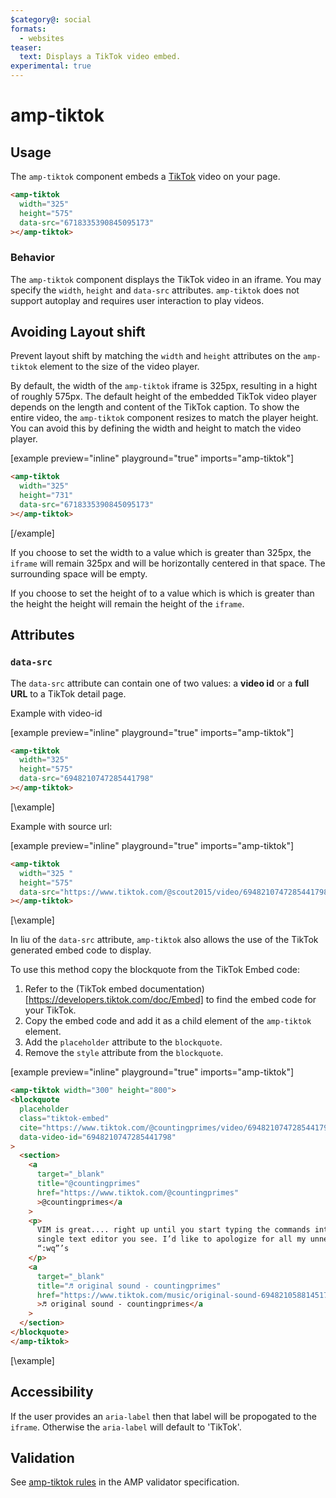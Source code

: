 ```yaml
---
$category@: social
formats:
  - websites
teaser:
  text: Displays a TikTok video embed.
experimental: true
---
```


<!---
Copyright 2021 The AMP HTML Authors. All Rights Reserved.

Licensed under the Apache License, Version 2.0 (the "License");
you may not use this file except in compliance with the License.
You may obtain a copy of the License at

      http://www.apache.org/licenses/LICENSE-2.0

Unless required by applicable law or agreed to in writing, software
distributed under the License is distributed on an "AS-IS" BASIS,
WITHOUT WARRANTIES OR CONDITIONS OF ANY KIND, either express or implied.
See the License for the specific language governing permissions and
limitations under the License.
-->

# amp-tiktok

## Usage

The `amp-tiktok` component embeds a [TikTok](https://www.tiktok.com/about) video on your page.

```html
<amp-tiktok
  width="325"
  height="575"
  data-src="6718335390845095173"
></amp-tiktok>
```

### Behavior

The `amp-tiktok` component displays the TikTok video in an iframe. You may specify the `width`, `height` and `data-src` attributes. `amp-tiktok` does not support autoplay and requires user interaction to play videos.

## Avoiding Layout shift

Prevent layout shift by matching the `width` and `height` attributes on the `amp-tiktok` element to the size of the video player.

By default, the width of the `amp-tiktok` iframe is 325px, resulting in a hight of roughly 575px. The default height of the embedded TikTok video player depends on the length and content of the TikTok caption. To show the entire video, the `amp-tiktok` component resizes to match the player height. You can avoid this by defining the width and height to match the video player.

[example preview="inline" playground="true" imports="amp-tiktok"]

```html
<amp-tiktok
  width="325"
  height="731"
  data-src="6718335390845095173"
></amp-tiktok>
```

[/example]

If you choose to set the width to a value which is greater than 325px, the `iframe` will remain 325px and will be horizontally centered in that space. The surrounding space will be empty.

If you choose to set the height of to a value which is which is greater than the height the height will remain the height of the `iframe`.

## Attributes

### `data-src`

The `data-src` attribute can contain one of two values: a **video id** or a **full URL** to a TikTok detail page.

Example with video-id

[example preview="inline" playground="true" imports="amp-tiktok"]

```html
<amp-tiktok
  width="325"
  height="575"
  data-src="6948210747285441798"
></amp-tiktok>
```

[\example]

Example with source url:

[example preview="inline" playground="true" imports="amp-tiktok"]

```html
<amp-tiktok
  width="325 "
  height="575"
  data-src="https://www.tiktok.com/@scout2015/video/6948210747285441798"
></amp-tiktok>
```

[\example]

In liu of the `data-src` attribute, `amp-tiktok` also allows the use of the TikTok generated embed code to display.

To use this method copy the blockquote from the TikTok Embed code:

1. Refer to the (TikTok embed documentation)[https://developers.tiktok.com/doc/Embed] to find the embed code for your TikTok.
2. Copy the embed code and add it as a child element of the `amp-tiktok` element.
3. Add the `placeholder` attribute to the `blockquote`.
4. Remove the `style` attribute from the `blockquote`.

[example preview="inline" playground="true" imports="amp-tiktok"]

```html
<amp-tiktok width="300" height="800">
<blockquote
  placeholder
  class="tiktok-embed"
  cite="https://www.tiktok.com/@countingprimes/video/6948210747285441798"
  data-video-id="6948210747285441798"
>
  <section>
    <a
      target="_blank"
      title="@countingprimes"
      href="https://www.tiktok.com/@countingprimes"
      >@countingprimes</a
    >
    <p>
      VIM is great.... right up until you start typing the commands into every
      single text editor you see. I’d like to apologize for all my unneeded
      “:wq”’s
    </p>
    <a
      target="_blank"
      title="♬ original sound - countingprimes"
      href="https://www.tiktok.com/music/original-sound-6948210588145175302"
      >♬ original sound - countingprimes</a
    >
  </section>
</blockquote>
</amp-tiktok>
```

[\example]

## Accessibility

If the user provides an `aria-label` then that label will be propogated to the `iframe`.
Otherwise the `aria-label` will default to 'TikTok'.

## Validation

See [amp-tiktok rules](https://github.com/ampproject/amphtml/blob/master/extensions/amp-tiktok/validator-amp-tiktok.protoascii) in the AMP validator specification.
